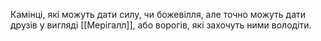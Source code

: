 Камінці, які можуть дати силу, чи божевілля, але точно можуть дати друзів у вигляді [[Мерігалл]], або ворогів, які захочуть ними володіти.